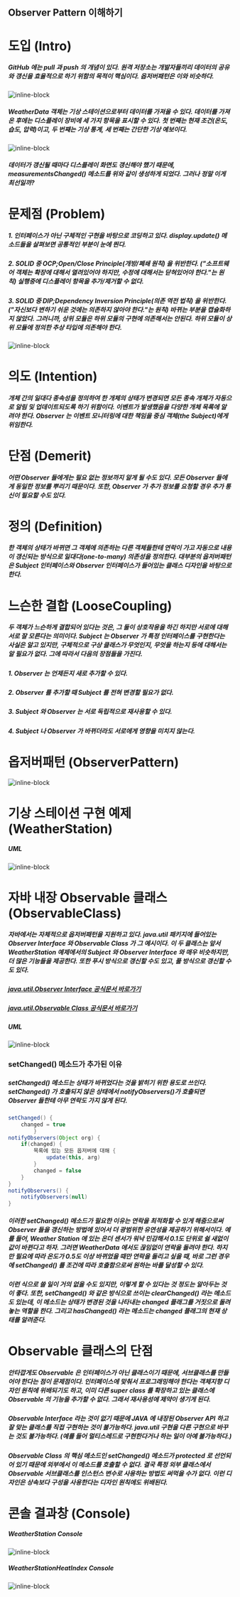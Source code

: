 ## Observer Pattern 이해하기

# 도입 (Intro)
##### GitHub 에는 pull 과 push 의 개념이 있다. 원격 저장소는 개발자들끼리 데이터의 공유와 갱신을 효율적으로 하기 위함의 목적이 핵심이다. 옵저버패턴은 이와 비슷하다.
![inline-block](./Intro/observer-intro.png)
##### WeatherData 객체는 기상 스테이션으로부터 데이터를 가져올 수 있다. 데이터를 가져온 후에는 디스플레이 장비에 세 가지 항목을 표시할 수 있다. 첫 번째는 현재 조건(온도, 습도, 압력)이고, 두 번째는 기상 통계, 세 번째는 간단한 기상 예보이다.
![inline-block](./Intro/UML-WeatherData-intro.png)
##### 데이터가 갱신될 때마다 디스플레이 화면도 갱신해야 했기 때문에, measurementsChanged() 메소드를 위와 같이 생성하게 되었다. 그러나 정말 이게 최선일까?

# 문제점 (Problem)
##### 1. 인터페이스가 아닌 구체적인 구현을 바탕으로 코딩하고 있다. display.update() 메소드들을 살펴보면 공통적인 부분이 눈에 띈다.
##### 2. SOLID 중 OCP;Open/Close Principle(개방/폐쇄 원칙) 을 위반한다. ("소프트웨어 객체는 확장에 대해서 열려있어야 하지만, 수정에 대해서는 닫혀있어야 한다."는 원칙) 실행중에 디스플레이 항목을 추가/제거할 수 없다.
##### 3. SOLID 중 DIP;Dependency Inversion Principle(의존 역전 법칙) 을 위반한다. ("자신보다 변하기 쉬운 것에는 의존하지 않아야 한다."는 원칙) 바뀌는 부분을 캡슐화하지 않았다. 그러니까, 상위 모듈은 하위 모듈의 구현에 의존해서는 안된다. 하위 모듈이 상위 모듈에 정의한 추상 타입에 의존해야 한다.
![inline-block](./Problem/observer-problem.jpg)

# 의도 (Intention)
##### 개체 간의 일대다 종속성을 정의하여 한 개체의 상태가 변경되면 모든 종속 개체가 자동으로 알림 및 업데이트되도록 하기 위함이다. 이벤트가 발생했음을 다양한 개체 목록에 알려야 한다. Observer 는 이벤트 모니터링에 대한 책임을 중심 객체(the Subject)에게 위임한다.

# 단점 (Demerit)
##### 어떤 Observer 들에게는 필요 없는 정보까지 알게 될 수도 있다. 모든 Observer 들에게 동일한 정보를 뿌리기 때문이다. 또한, Observer 가 추가 정보를 요청할 경우 추가 통신이 필요할 수도 있다.

# 정의 (Definition)
##### 한 객체의 상태가 바뀌면 그 객체에 의존하는 다른 객체들한테 연락이 가고 자동으로 내용이 갱신되는 방식으로 일대다(one-to-many) 의존성을 정의한다. 대부분의 옵저버패턴은 Subject 인터페이스와 Observer 인터페이스가 들어있는 클래스 디자인을 바탕으로 한다.

# 느슨한 결합 (LooseCoupling)
##### 두 객체가 느슨하게 결합되어 있다는 것은, 그 둘이 상호작용을 하긴 하지만 서로에 대해 서로 잘 모른다는 의미이다. Subject 는 Observer 가 특정 인터페이스를 구현한다는 사실은 알고 있지만, 구체적으로 구상 클래스가 무엇인지, 무엇을 하는지 등에 대해서는 알 필요가 없다. 그에 따라서 다음의 장점들을 가진다.
##### 1. Observer 는 언제든지 새로 추가할 수 있다.
##### 2. Observer 를 추가할 때 Subject 를 전혀 변경할 필요가 없다.
##### 3. Subject 와 Observer 는 서로 독립적으로 재사용할 수 있다.
##### 4. Subject 나 Observer 가 바뀌더라도 서로에게 영향을 미치지 않는다.

# 옵저버패턴 (ObserverPattern)
![inline-block](./ObserverPattern/ObserverPattern.png)

# 기상 스테이션 구현 예제 (WeatherStation)
##### UML
![inline-block](./WeatherStation/ObserverPattern_WeatherStation.png)

# 자바 내장 Observable 클래스 (ObservableClass)
##### 자바에서는 자체적으로 옵저버패턴을 지원하고 있다. java.util 패키지에 들어있는 Observer Interface 와 Observable Class 가 그 예시이다. 이 두 클래스는 앞서 WeatherStation 예제에서의 Subject 와 Observer Interface 와 매우 비슷하지만, 더 많은 기능들을 제공한다. 또한 푸시 방식으로 갱신할 수도 있고, 풀 방식으로 갱신할 수도 있다.
##### [java.util.Observer Interface 공식문서 바로가기](https://docs.oracle.com/javase/10/docs/api/java/util/Observer.html)
##### [java.util.Observable Class 공식문서 바로가기](https://docs.oracle.com/javase/10/docs/api/java/util/Observable.html)
##### UML
![inline-block](./ObservableClass/ObserverPattern_ObservableClass.png)
### setChanged() 메소드가 추가된 이유
##### setChanged() 메소드는 상태가 바뀌었다는 것을 밝히기 위한 용도로 쓰인다. setChanged() 가 호출되지 않은 상태에서 notifyObservers()가 호출되면 Observer 들한테 아무 연락도 가지 않게 된다.
```java
setChanged() {
    changed = true
        }
notifyObservers(Object org) {
    if(changed) {
        목록에 있는 모든 옵저버에 대해 {
            update(this, arg)
        }
        changed = false
    }
}
notifyObservers() {
    notifyObservers(null)
}
```
##### 이러한 setChanged() 메소드가 필요한 이유는 연락을 최적화할 수 있게 해줌으로써 Observer 들을 갱신하는 방법에 있어서 더 광범위한 유연성을 제공하기 위해서이다. 예를 들어, Weather Station 에 있는 온더 센서가 워낙 민감해서 0.1도 단위로 쉴 새없이 값이 바뀐다고 하자. 그러면 WeatherData 에서도 끊임없이 연락을 돌려야 한다. 하지만 필요에 따라 온도가 0.5도 이상 바뀌었을 때만 연락을 돌리고 싶을 때, 바로 그런 경우에 setChanged() 를 조건에 따라 호출함으로써 원하는 바를 달성할 수 있다.
##### 이런 식으로 쓸 일이 거의 없을 수도 있지만, 이렇게 할 수 있다는 것 정도는 알아두는 것이 좋다. 또한, setChanged() 와 같은 방식으로 쓰이는 clearChanged() 라는 메소드도 있는데, 이 메소드는 상태가 변경된 것을 나타내는 changed 플래그를 거짓으로 돌려놓는 역할을 한다. 그리고 hasChanged() 라는 메소드는 changed 플래그의 현재 상태를 알려준다.

# Observable 클래스의 단점
##### 안타깝게도 Observable 은 인터페이스가 아닌 클래스이기 때문에, 서브클래스를 만들어야 한다는 점이 문제점이다. 인터페이스에 맞춰서 프로그래밍해야 한다는 객체지향 디자인 원칙에 위배되기도 하고, 이미 다른 super class 를 확장하고 있는 클래스에 Observable 의 기능을 추가할 수 없다. 그래서 재사용성에 제약이 생기게 된다.
##### Observable Interface 라는 것이 없기 때문에 JAVA 에 내장된 Observer API 하고 잘 맞는 클래스를 직접 구현하는 것이 불가능하다. java.util 구현을 다른 구현으로 바꾸는 것도 불가능하다. (예를 들어 멀티스레드로 구현한다거나 하는 일이 아예 불가능하다.)
##### Observable Class 의 핵심 메소드인 setChanged() 메소드가 protected 로 선언되어 있기 때문에 외부에서 이 메소드를 호출할 수 없다. 결국 특정 외부 클래스에서 Observable 서브클래스를 인스턴스 변수로 사용하는 방법도 써먹을 수가 없다. 이런 디자인은 상속보다 구성을 사용한다는 디자인 원칙에도 위배된다.


# 콘솔 결과창 (Console)
##### WeatherStation Console
![inline-block](./ObservableClass/WeatherStation%20Console.png)
##### WeatherStationHeatIndex Console
![inline-block](./ObservableClass/WeatherStationHeatIndex%20Console.png)
